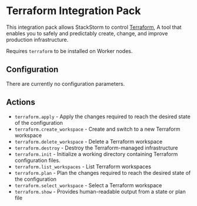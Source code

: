 # Terraform Integration Pack

This integration pack allows StackStorm to control [Terraform](https://www.terraform.io/),
A tool that enables you to safely and predictably create, change, and improve production infrastructure.

Requires `terraform` to be installed on Worker nodes.

## Configuration

There are currently no configuration parameters.

## Actions
* `terraform.apply`            - Apply the changes required to reach the desired state of the configuration
* `terraform.create_workspace` - Create and switch to a new Terraform workspace
* `terraform.delete_workspace` - Delete a Terraform workspace
* `terraform.destroy`          - Destroy the Terraform-managed infrastructure
* `terraform.init`             - Initialize a working directory containing Terraform configuration files.
* `terraform.list_workspaces`  - List Terraform workspaces
* `terraform.plan`             - Plan the changes required to reach the desired state of the configuration
* `terraform.select_workspace` - Select a Terraform workspace
* `terraform.show`             - Provides human-readable output from a state or plan file

